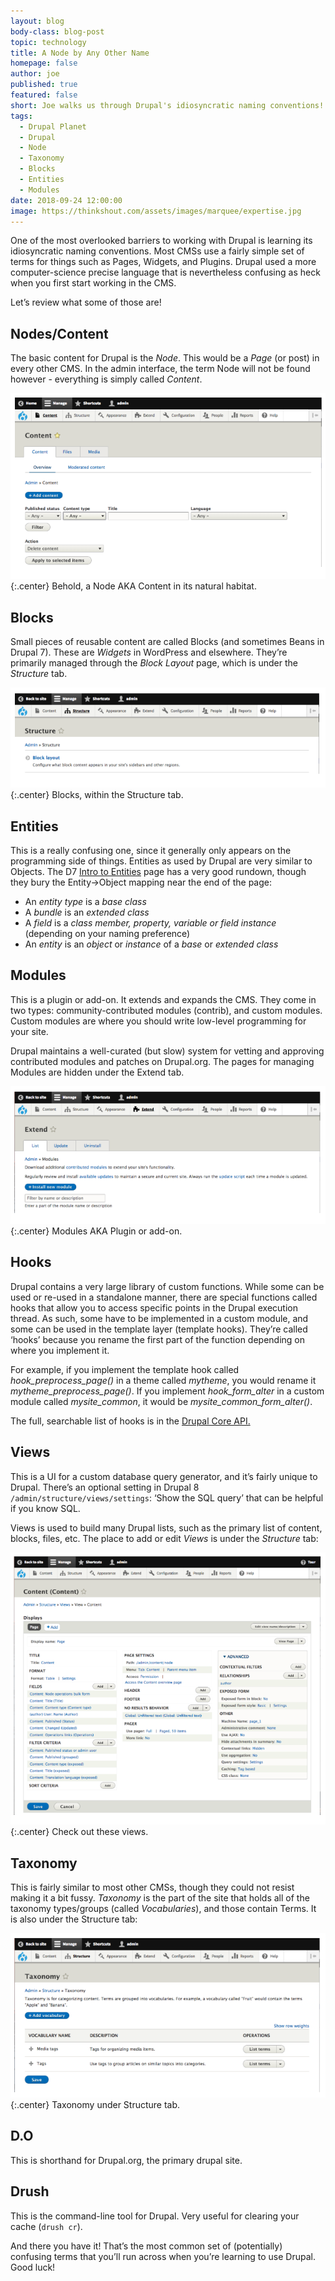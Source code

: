 ```yaml
---
layout: blog
body-class: blog-post
topic: technology
title: A Node by Any Other Name
homepage: false
author: joe
published: true
featured: false
short: Joe walks us through Drupal's idiosyncratic naming conventions!
tags:
  - Drupal Planet
  - Drupal
  - Node
  - Taxonomy
  - Blocks
  - Entities
  - Modules
date: 2018-09-24 12:00:00
image: https://thinkshout.com/assets/images/marquee/expertise.jpg
---
```

One of the most overlooked barriers to working with Drupal is learning its idiosyncratic naming conventions. Most CMSs use a fairly simple set of terms for things such as Pages, Widgets, and Plugins. Drupal used a more computer-science precise language that is nevertheless confusing as heck when you first start working in the CMS.

Let’s review what some of those are!

## Nodes/Content
The basic content for Drupal is the _Node_. This would be a _Page_ (or post) in every other CMS. In the admin interface, the term Node will not be found however - everything is simply called _Content_.

![Node Screenshot](/assets/images/blog/Node-1.png)
{:.center}
<span class="caption"><i class="fa fa-caret-up"></i>Behold, a Node AKA Content in its natural habitat.</span>

## Blocks
Small pieces of reusable content are called Blocks (and sometimes Beans in Drupal 7). These are _Widgets_ in WordPress and elsewhere. They’re primarily managed through the _Block Layout_ page, which is under the _Structure_ tab.

![Blocks Screenshot](/assets/images/blog/Node-2.png)
{:.center}
<span class="caption"><i class="fa fa-caret-up"></i>Blocks, within the Structure tab.</span>

## Entities
This is a really confusing one, since it generally only appears on the programming side of things. Entities as used by Drupal are very similar to Objects. The D7 [Intro to Entities](https://www.drupal.org/docs/7/api/entity-api/an-introduction-to-entities) page has a very good rundown, though they bury the Entity->Object mapping near the end of the page:

- An _*entity type*_ is a _*base class*_
- A _*bundle*_ is an _*extended class*_
- A _*field*_ is a _*class member, property, variable or field instance*_ (depending on your naming preference)
- An _*entity*_ is an _*object*_ or _*instance*_ of a _*base*_ or _*extended class*_

## Modules
This is a plugin or add-on. It extends and expands the CMS. They come in two types: community-contributed modules (contrib), and custom modules. Custom modules are where you should write low-level programming for your site.

Drupal maintains a well-curated (but slow) system for vetting and approving contributed modules and patches on Drupal.org. The pages for managing Modules are hidden under the Extend tab.

![Modules Screenshot](/assets/images/blog/Node-3.png)
{:.center}
<span class="caption"><i class="fa fa-caret-up"></i>Modules AKA Plugin or add-on.</span>

## Hooks
Drupal contains a very large library of custom functions. While some can be used or re-used in a standalone manner, there are special functions called hooks that allow you to access specific points in the Drupal execution thread. As such, some have to be implemented in a custom module, and some can be used in the template layer (template hooks). They’re called ‘hooks’ because you rename the first part of the function depending on where you implement it.

For example, if you implement the template hook called _hook_preprocess_page()_ in a theme called _mytheme_, you would rename it _mytheme_preprocess_page()_. If you implement _hook_form_alter_ in a custom module called _mysite_common_, it would be _mysite_common_form_alter()_.

The full, searchable list of hooks is in the [Drupal Core API.](https://api.drupal.org/api/drupal/core!core.api.php/group/hooks/)

## Views
This is a UI for a custom database query generator, and it’s fairly unique to Drupal. There’s an optional setting in Drupal 8 `/admin/structure/views/settings`: ‘Show the SQL query’ that can be helpful if you know SQL.

Views is used to build many Drupal lists, such as the primary list of content, blocks, files, etc. The place to add or edit _Views_ is under the _Structure_ tab:

![Views Screenshot](/assets/images/blog/Node-4.png)
{:.center}
<span class="caption"><i class="fa fa-caret-up"></i>Check out these views.</span>

## Taxonomy
This is fairly similar to most other CMSs, though they could not resist making it a bit fussy. _Taxonomy_ is the part of the site that holds all of the taxonomy types/groups (called _Vocabularies_), and those contain Terms. It is also under the Structure tab:

![Taxonomy Screenshot](/assets/images/blog/Node-5.png)
{:.center}
<span class="caption"><i class="fa fa-caret-up"></i>Taxonomy under Structure tab.</span>

## D.O
This is shorthand for Drupal.org, the primary drupal site.

## Drush
This is the command-line tool for Drupal. Very useful for clearing your cache (`drush cr`).

And there you have it! That’s the most common set of (potentially) confusing terms that you’ll run across when you’re learning to use Drupal. Good luck!
